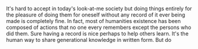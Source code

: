 It's hard to accept in today's look-at-me society but doing things entirely for the pleasure of doing them for oneself without any record of it ever being made is completely fine. In fact, most of humanities existence has been composed of actions that no one every remembers except the persons who did them. Sure having a record is nice perhaps to help others learn. It's the human way to share generational knowledge in written form. But do 